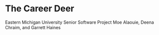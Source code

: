 # The Career Deer
Eastern Michigan University Senior Software Project
Moe Alaouie, Deena Chraim, and Garrett Haines
